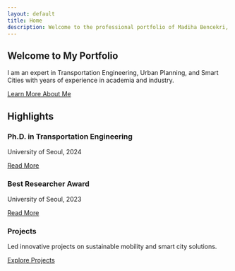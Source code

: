 ```yaml
---
layout: default
title: Home
description: Welcome to the professional portfolio of Madiha Bencekri, an expert in Transportation Engineering, Urban Planning, and Smart Cities.
---
```


<section class="hero" role="region" aria-labelledby="hero-title">
  <h1 id="hero-title">Welcome to My Portfolio</h1>
  <p>
    I am an expert in Transportation Engineering, Urban Planning, and Smart Cities with years of experience in academia and industry.
  </p>
  <a href="#highlights" class="btn-primary">Learn More About Me</a>
</section>

<section class="highlights" role="region" aria-labelledby="highlights-title">
  <h2 id="highlights-title">Highlights</h2>
  <div class="highlight-grid">
    <div class="highlight">
      <i class="fas fa-graduation-cap"></i>
      <h3>Ph.D. in Transportation Engineering</h3>
      <p>University of Seoul, 2024</p>
      <a href="education.html" class="btn-link">Read More</a>
    </div>
    <div class="highlight">
      <i class="fas fa-award"></i>
      <h3>Best Researcher Award</h3>
      <p>University of Seoul, 2023</p>
      <a href="awards.html" class="btn-link">Read More</a>
    </div>
    <div class="highlight">
      <i class="fas fa-project-diagram"></i>
      <h3>Projects</h3>
      <p>Led innovative projects on sustainable mobility and smart city solutions.</p>
      <a href="projects.html" class="btn-link">Explore Projects</a>
    </div>
  </div>
</section>
